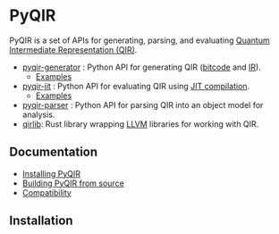 # PyQIR

PyQIR is a set of APIs for generating, parsing, and evaluating [Quantum Intermediate Representation (QIR)](https://github.com/microsoft/qsharp-language/tree/main/Specifications/QIR#quantum-intermediate-representation-qir).

- [pyqir-generator](./pyqir-generator/README.md) : Python API for generating QIR ([bitcode](https://www.llvm.org/docs/BitCodeFormat.html#id10) and [IR](https://llvm.org/docs/LangRef.html)).
  - [Examples](examples/generator)
- [pyqir-jit](./pyqir-jit/README.md) : Python API for evaluating QIR using [JIT compilation](https://en.wikipedia.org/wiki/Just-in-time_compilation).
  - [Examples](examples/jit)
- [pyqir-parser](./pyqir-parser/README.md) : Python API for parsing QIR into an object model for analysis.
- [qirlib](./qirlib/README.md): Rust library wrapping [LLVM](https://llvm.org/) libraries for working with QIR.

## Documentation

- [Installing PyQIR](./docs/installing.md)
- [Building PyQIR from source](./docs/building.md)
- [Compatibility](./docs/compatibility.md)

## Installation